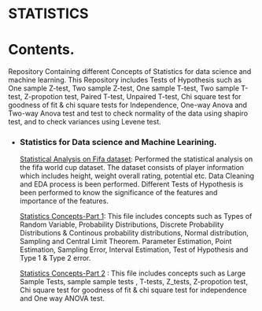 # STATISTICS

# Contents.
Repository Containing different Concepts of Statistics for data science and machine learning. This Repository includes Tests of Hypothesis such as One sample Z-test, Two sample Z-test, One sample T-test, Two sample T-test, Z-propotion test, Paired T-test, Unpaired T-test, Chi square test for goodness of fit & chi square tests for Independence, One-way Anova and Two-way Anova test and test to check normality of the data using shapiro test, and to check variances using Levene test.


 - ### Statistics for Data science and Machine Learining.
    
      [Statistical Analysis on Fifa dataset](https://github.com/VikasHM66/STATISTICS/blob/main/Statistics%20Mini%20Project.ipynb): Performed the statistical analysis on the fifa world cup dataset. The dataset consists of player information which includes height, weight overall rating, potential etc. Data Cleaning and EDA process is been performed. Different Tests of Hypothesis is been performed to know the significance of the features and importance of the features.
      
      [Statistics Concepts-Part 1](https://github.com/VikasHM66/STATISTICS/blob/main/Concepts%20of%20Statistics%20-%20Part%201.ipynb): This file includes concepts such as Types of Random Variable, Probability Distributions, Discrete Probability Distributions & Continous probability distributions, Normal distribution, Sampling and Central Limit Theorem.
      Parameter Estimation, Point Estimation, Sampling Error, Interval Estimation, Test of Hypothesis and Type 1 & Type 2 error.
      
      [Statistics Concepts-Part 2](https://github.com/VikasHM66/STATISTICS/blob/main/Concepts%20of%20Statistics%20-%20Part%202.ipynb) : This file includes concepts such as Large Sample Tests, sample sample tests , T-tests, Z_tests, Z-propotion test, Chi square test for goodness of fit & chi square test for independence and One way ANOVA test.
    
